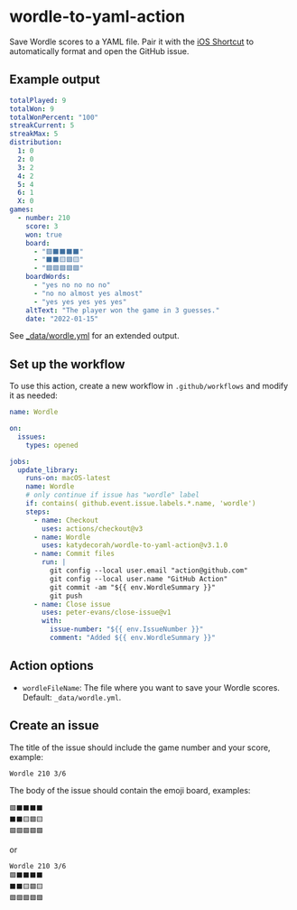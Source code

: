 # wordle-to-yaml-action

Save Wordle scores to a YAML file. Pair it with the [iOS Shortcut](shortcut/README.md) to automatically format and open the GitHub issue.

## Example output

```yaml
totalPlayed: 9
totalWon: 9
totalWonPercent: "100"
streakCurrent: 5
streakMax: 5
distribution:
  1: 0
  2: 0
  3: 2
  4: 2
  5: 4
  6: 1
  X: 0
games:
  - number: 210
    score: 3
    won: true
    board:
      - "🟩⬛⬛⬛⬛"
      - "⬛⬛🟨🟩🟨"
      - "🟩🟩🟩🟩🟩"
    boardWords:
      - "yes no no no no"
      - "no no almost yes almost"
      - "yes yes yes yes yes"
    altText: "The player won the game in 3 guesses."
    date: "2022-01-15"
```

See [\_data/wordle.yml](https://github.com/katydecorah/wordle-to-yaml-action/blob/main/_data/wordle.yml) for an extended output.

<!-- START GENERATED DOCUMENTATION -->

## Set up the workflow

To use this action, create a new workflow in `.github/workflows` and modify it as needed:

```yml
name: Wordle

on:
  issues:
    types: opened

jobs:
  update_library:
    runs-on: macOS-latest
    name: Wordle
    # only continue if issue has "wordle" label
    if: contains( github.event.issue.labels.*.name, 'wordle')
    steps:
      - name: Checkout
        uses: actions/checkout@v3
      - name: Wordle
        uses: katydecorah/wordle-to-yaml-action@v3.1.0
      - name: Commit files
        run: |
          git config --local user.email "action@github.com"
          git config --local user.name "GitHub Action"
          git commit -am "${{ env.WordleSummary }}"
          git push
      - name: Close issue
        uses: peter-evans/close-issue@v1
        with:
          issue-number: "${{ env.IssueNumber }}"
          comment: "Added ${{ env.WordleSummary }}"
```

## Action options

- `wordleFileName`: The file where you want to save your Wordle scores. Default: `_data/wordle.yml`.

<!-- END GENERATED DOCUMENTATION -->

## Create an issue

The title of the issue should include the game number and your score, example:

```
Wordle 210 3/6
```

The body of the issue should contain the emoji board, examples:

```
🟩⬛⬛⬛⬛
⬛⬛🟨🟩🟨
🟩🟩🟩🟩🟩
```

or

```
Wordle 210 3/6
🟩⬛⬛⬛⬛
⬛⬛🟨🟩🟨
🟩🟩🟩🟩🟩
```
